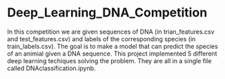 # Deep_Learning_DNA_Competition
In this competition we are given sequences of DNA (in trian_features.csv and test_features.csv) and labels of the corresponding species (in train_labels.csv). The goal is to make a model that can predict the species of an animial given a DNA sequence. This project implemented 5 different deep learning techiques solving the problem. They are all in a single file called DNAclassification.ipynb.
